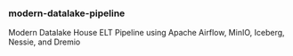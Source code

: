### modern-datalake-pipeline
Modern Datalake House ELT Pipeline using Apache Airflow, MinIO, Iceberg, Nessie, and Dremio
